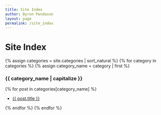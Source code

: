 ```yaml
---
title: Site Index
author: Byron Pendason
layout: page
permalink: /site_index
---
```


# Site Index

{% assign categories = site.categories | sort_natural %}
{% for category in categories %}
{% assign category_name = category | first %}

### {{ category_name | capitalize }}

{% for post in categories[category_name] %}

- [{{ post.title }}]({{post.url}})

{% endfor %}
{% endfor %}
